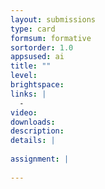 ```yaml
---
layout: submissions
type: card
formsum: formative
sortorder: 1.0
appsused: ai
title: ""
level: 
brightspace: 
links: |
  - 
video: 
downloads: 
description: 
details: |
  
assignment: |
  
---
```

